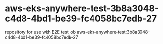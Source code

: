 # aws-eks-anywhere-test-3b8a3048-c4d8-4bd1-be39-fc4058bc7edb-27
repository for use with E2E test job aws-eks-anywhere-test:3b8a3048-c4d8-4bd1-be39-fc4058bc7edb-27
